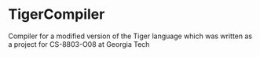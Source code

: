 # TigerCompiler
Compiler for a modified version of the Tiger language which was written as a project for CS-8803-O08 at Georgia Tech
